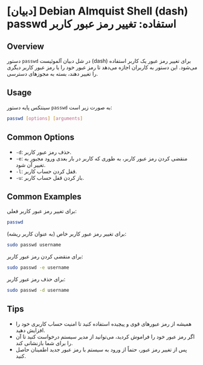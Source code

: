# [دبیان] Debian Almquist Shell (dash) passwd استفاده: تغییر رمز عبور کاربر

## Overview
دستور `passwd` در شل دبیان آلموئیست (dash) برای تغییر رمز عبور یک کاربر استفاده می‌شود. این دستور به کاربران اجازه می‌دهد تا رمز عبور خود را یا رمز عبور کاربر دیگری را تغییر دهند، بسته به مجوزهای دسترسی.

## Usage
سینتکس پایه دستور `passwd` به صورت زیر است:

```bash
passwd [options] [arguments]
```

## Common Options
- `-d`: حذف رمز عبور کاربر.
- `-e`: منقضی کردن رمز عبور کاربر، به طوری که کاربر در بار بعدی ورود مجبور به تغییر آن شود.
- `-l`: قفل کردن حساب کاربر.
- `-u`: باز کردن قفل حساب کاربر.

## Common Examples
برای تغییر رمز عبور کاربر فعلی:

```bash
passwd
```

برای تغییر رمز عبور کاربر خاص (به عنوان کاربر ریشه):

```bash
sudo passwd username
```

برای منقضی کردن رمز عبور کاربر:

```bash
sudo passwd -e username
```

برای حذف رمز عبور کاربر:

```bash
sudo passwd -d username
```

## Tips
- همیشه از رمز عبورهای قوی و پیچیده استفاده کنید تا امنیت حساب کاربری خود را افزایش دهید.
- اگر رمز عبور خود را فراموش کردید، می‌توانید از مدیر سیستم درخواست کنید تا آن را برای شما بازنشانی کند.
- پس از تغییر رمز عبور، حتماً از ورود به سیستم با رمز عبور جدید اطمینان حاصل کنید.